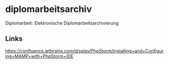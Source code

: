 # diplomarbeitsarchiv
Diplomarbeit: Elektronische Diplomarbeitsarchivierung 

## Links
https://confluence.jetbrains.com/display/PhpStorm/Installing+and+Configuring+MAMP+with+PhpStorm+IDE
